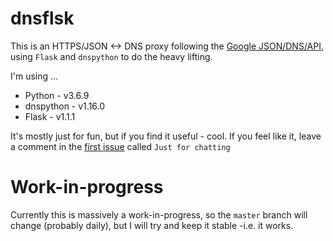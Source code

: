 # dnsflsk
This is an HTTPS/JSON <-> DNS proxy following the [Google JSON/DNS/API](https://developers.google.com/speed/public-dns/docs/doh/json),
using `Flask` and `dnspython` to do the heavy lifting.

I'm using ...

* Python - v3.6.9
* dnspython - v1.16.0
* Flask - v1.1.1

It's mostly just for fun, but if you find it useful - cool.
If you feel like it, leave a comment in the [first issue](https://github.com/james-stevens/dnsflsk/issues/1) called `Just for chatting`


# Work-in-progress

Currently this is massively a work-in-progress, so the `master` branch will change (probably daily),
but I will try and keep it stable -i.e. it works.
